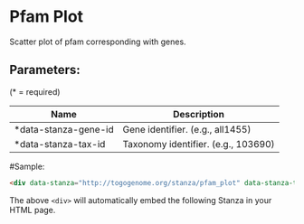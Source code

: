Pfam Plot
=========

Scatter plot of pfam corresponding with genes.

## Parameters:

(* = required)

| Name                 | Description                          |
|----------------------|--------------------------------------|
| *data-stanza-gene-id | Gene identifier. (e.g., all1455)     |
| *data-stanza-tax-id  | Taxonomy identifier. (e.g., 103690)  |


#Sample:

```html
<div data-stanza="http://togogenome.org/stanza/pfam_plot" data-stanza-tax-id="103690" data-stanza-gene-id="all1455" data-stanza-height="600"></div>
```

The above `<div>` will automatically embed the following Stanza in your HTML page.

<div data-stanza="/stanza/pfam_plot" data-stanza-tax-id="103690" data-stanza-gene-id="all1455" data-stanza-height="600"></div>

